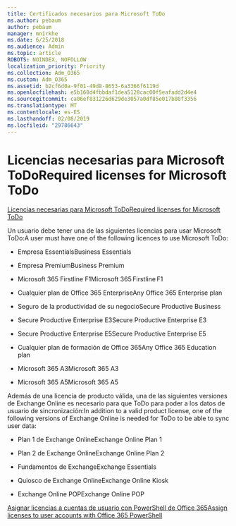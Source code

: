 ```yaml
---
title: Certificados necesarios para Microsoft ToDo
ms.author: pebaum
author: pebaum
manager: mnirkhe
ms.date: 6/25/2018
ms.audience: Admin
ms.topic: article
ROBOTS: NOINDEX, NOFOLLOW
localization_priority: Priority
ms.collection: Adm_O365
ms.custom: Adm_O365
ms.assetid: b2cf6d0a-9f01-49d8-8653-6a3366f6119d
ms.openlocfilehash: e5b168d4fbbdaf1dea5128cac00f5eafadd2d4e4
ms.sourcegitcommit: ca06ef831226d629de3057a0df85e017b80f3356
ms.translationtype: MT
ms.contentlocale: es-ES
ms.lasthandoff: 02/08/2019
ms.locfileid: "29786643"
---
```

# <a name="required-licenses-for-microsoft-todo"></a><span data-ttu-id="adfca-102">Licencias necesarias para Microsoft ToDo</span><span class="sxs-lookup"><span data-stu-id="adfca-102">Required licenses for Microsoft ToDo</span></span>

[<span data-ttu-id="adfca-103">Licencias necesarias para Microsoft ToDo</span><span class="sxs-lookup"><span data-stu-id="adfca-103">Required licenses for Microsoft ToDo</span></span>](https://support.office.com/article/381e9d1b-c500-49b5-973e-890fd86528d7.aspx)
  
<span data-ttu-id="adfca-104">Un usuario debe tener una de las siguientes licencias para usar Microsoft ToDo:</span><span class="sxs-lookup"><span data-stu-id="adfca-104">A user must have one of the following licences to use Microsoft ToDo:</span></span>
  
- <span data-ttu-id="adfca-105">Empresa Essentials</span><span class="sxs-lookup"><span data-stu-id="adfca-105">Business Essentials</span></span>
    
- <span data-ttu-id="adfca-106">Empresa Premium</span><span class="sxs-lookup"><span data-stu-id="adfca-106">Business Premium</span></span>
    
- <span data-ttu-id="adfca-107">Microsoft 365 Firstline F1</span><span class="sxs-lookup"><span data-stu-id="adfca-107">Microsoft 365 Firstline F1</span></span>
    
- <span data-ttu-id="adfca-108">Cualquier plan de Office 365 Enterprise</span><span class="sxs-lookup"><span data-stu-id="adfca-108">Any Office 365 Enterprise plan</span></span>
    
- <span data-ttu-id="adfca-109">Seguro de la productividad de su negocio</span><span class="sxs-lookup"><span data-stu-id="adfca-109">Secure Productive Business</span></span>
    
- <span data-ttu-id="adfca-110">Secure Productive Enterprise E3</span><span class="sxs-lookup"><span data-stu-id="adfca-110">Secure Productive Enterprise E3</span></span>
    
- <span data-ttu-id="adfca-111">Secure Productive Enterprise E5</span><span class="sxs-lookup"><span data-stu-id="adfca-111">Secure Productive Enterprise E5</span></span>
    
- <span data-ttu-id="adfca-112">Cualquier plan de formación de Office 365</span><span class="sxs-lookup"><span data-stu-id="adfca-112">Any Office 365 Education plan</span></span>
    
- <span data-ttu-id="adfca-113">Microsoft 365 A3</span><span class="sxs-lookup"><span data-stu-id="adfca-113">Microsoft 365 A3</span></span>
    
- <span data-ttu-id="adfca-114">Microsoft 365 A5</span><span class="sxs-lookup"><span data-stu-id="adfca-114">Microsoft 365 A5</span></span>
    
<span data-ttu-id="adfca-115">Además de una licencia de producto válida, una de las siguientes versiones de Exchange Online es necesario para que ToDo para poder a los datos de usuario de sincronización:</span><span class="sxs-lookup"><span data-stu-id="adfca-115">In addition to a valid product license, one of the following versions of Exchange Online is needed for ToDo to be able to sync user data:</span></span> 
  
- <span data-ttu-id="adfca-116">Plan 1 de Exchange Online</span><span class="sxs-lookup"><span data-stu-id="adfca-116">Exchange Online Plan 1</span></span>
    
- <span data-ttu-id="adfca-117">Plan 2 de Exchange Online</span><span class="sxs-lookup"><span data-stu-id="adfca-117">Exchange Online Plan 2</span></span>
    
- <span data-ttu-id="adfca-118">Fundamentos de Exchange</span><span class="sxs-lookup"><span data-stu-id="adfca-118">Exchange Essentials</span></span>
    
- <span data-ttu-id="adfca-119">Quiosco de Exchange Online</span><span class="sxs-lookup"><span data-stu-id="adfca-119">Exchange Online Kiosk</span></span>
    
- <span data-ttu-id="adfca-120">Exchange Online POP</span><span class="sxs-lookup"><span data-stu-id="adfca-120">Exchange Online POP</span></span>
    
[<span data-ttu-id="adfca-121">Asignar licencias a cuentas de usuario con PowerShell de Office 365</span><span class="sxs-lookup"><span data-stu-id="adfca-121">Assign licenses to user accounts with Office 365 PowerShell</span></span>](https://docs.microsoft.com/office365/enterprise/powershell/assign-licenses-to-user-accounts-with-office-365-powershell )
  

